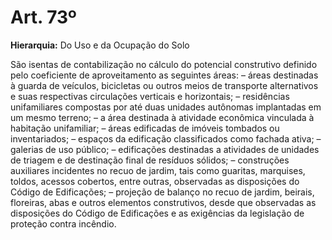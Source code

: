 # Art. 73º

**Hierarquia:** Do Uso e da Ocupação do Solo

São isentas de contabilização no cálculo do potencial construtivo definido pelo coeficiente de aproveitamento as seguintes áreas:
– áreas destinadas à guarda de veículos, bicicletas ou outros meios de transporte alternativos e suas respectivas circulações verticais e horizontais;
– residências unifamiliares compostas por até duas unidades autônomas implantadas em um mesmo terreno;
– a área destinada à atividade econômica vinculada à habitação unifamiliar;
– áreas edificadas de imóveis tombados ou inventariados;
– espaços da edificação classificados como fachada ativa;
– galerias de uso público;
– edificações destinadas a atividades de unidades de triagem e de destinação final de resíduos sólidos;
– construções auxiliares incidentes no recuo de jardim, tais como guaritas, marquises, toldos, acessos cobertos, entre outras, observadas as disposições do Código de Edificações;
– projeção de balanço no recuo de jardim, beirais, floreiras, abas e outros elementos construtivos, desde que observadas as disposições do Código de Edificações e as exigências da legislação de proteção contra incêndio.






